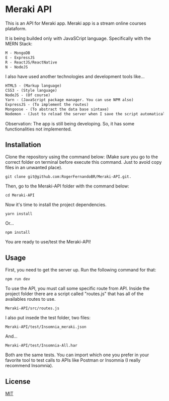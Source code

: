 # Meraki API

This is an API for Meraki app.
Meraki app is a stream online courses plataform.

It is being builded only with JavaSCript language.
Specifically with the MERN Stack:
```html
M - MongoDB
E - ExpressJS
R - ReactJS/ReactNative
N - NodeJS
```

I also have used another technologies and development tools like...
```html
HTML5 - (Markup language)
CSS3 - (Style language)
NodeJS - (Of course)
Yarn - (JavaScript package manager. You can use NPM also)
ExpressJS - (To implement the routes)
Mongoose - (To abstract the data base sintaxe)
Nodemon - (Just to reload the server when I save the script automatically)
```

Observation: The app is still being developing. So, it has some functionalities not implemented.

## Installation

Clone the repository using the command below:
(Make sure you go to the correct folder on terminal before execute this command. Just to avoid copy files in an unwanted place).
```console
git clone git@github.com:RogerFernandoBR/Meraki-API.git.

```
Then, go to the Meraki-API folder with the command below:
```console
cd Meraki-API
```
Now it's time to install the project dependencies.
```console
yarn install

```
Or...
```console
npm install

```
You are ready to use/test the Meraki-API!
## Usage
First, you need to get the server up.
Run the following command for that:
```console
npm run dev
```
To use the API, you must call some specific route from API.
Inside the project folder there are a script called "routes.js" that has all of the availables routes to use.
```console
Meraki-API/src/routes.js
```
I also put insede the test folder, two files:
```console
Meraki-API/test/Insomnia_meraki.json
```
And...
```console
Meraki-API/test/Insomnia-All.har
```
Both are the same tests.
You can import which one you prefer in your favorite tool to test calls to APIs like Postman or Insomnia (I really recommend Insomnia).

## License
[MIT](https://choosealicense.com/licenses/mit/)